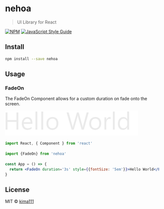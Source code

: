 # nehoa

> UI Library for React

[![NPM](https://img.shields.io/npm/v/nehoa.svg)](https://www.npmjs.com/package/nehoa) [![JavaScript Style Guide](https://img.shields.io/badge/code_style-standard-brightgreen.svg)](https://standardjs.com)

## Install

```bash
npm install --save nehoa
```

## Usage

### FadeOn 

The FadeOn Component allows for a custom duration on fade onto the screen. 

![image info](./images/FadeOn.gif)

```jsx
import React, { Component } from 'react'

import {FadeOn} from 'nehoa'

const App = () => {
  return <FadeOn duration='3s' style={{fontSize: '5em'}}>Hello World</FadeOn>
}
```

## License

MIT © [kima111](https://github.com/kima111)

